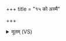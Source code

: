 +++
title = "१५ को अस्मै"

+++
<details><summary>मूलम् (VS)</summary>

को अ॑स्मै॒ वासः॒ पर्य॑दधा॒त्को अ॒स्यायु॑रकल्पयत्।  
बलं॒ को अ॑स्मै॒ प्राय॑च्छ॒त्को अ॑स्याकल्पयज्ज॒वम् ॥
</details>
